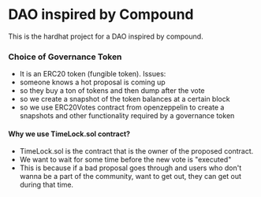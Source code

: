 # DAO inspired by Compound
This is the hardhat project for a DAO inspired by compound. 

### Choice of Governance Token
- It is an ERC20 token (fungible token). 
Issues: 
- someone knows a hot proposal is coming up
- so they buy a ton of tokens and then dump after the vote
- so we create a snapshot of the token balances at a certain block
- so we use ERC20Votes contract from openzeppelin to create a snapshots and other functionality required by a governance token


#### Why we use TimeLock.sol contract?
- TimeLock.sol is the contract that is the owner of the proposed contract.
- We want to wait for some time before the new vote is "executed"
- This is because if a bad proposal goes through and users who don't wanna be a part of the community, want to get out, they can get out during that time. 
